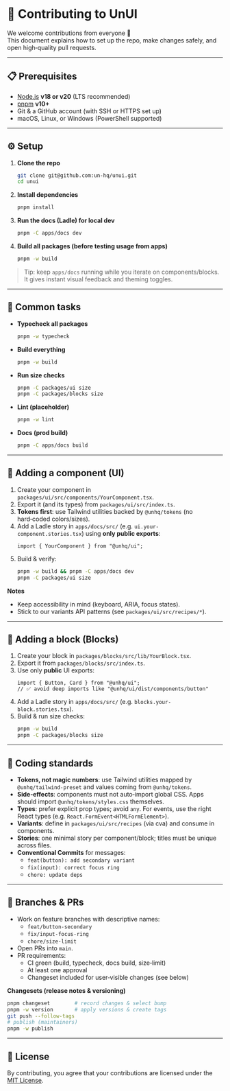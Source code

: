 # 🤝 Contributing to UnUI

We welcome contributions from everyone 🎉  
This document explains how to set up the repo, make changes safely, and open high‑quality pull requests.

---

## 📋 Prerequisites

- [Node.js](https://nodejs.org/) **v18 or v20** (LTS recommended)
- [pnpm](https://pnpm.io/) **v10+**
- Git & a GitHub account (with SSH or HTTPS set up)
- macOS, Linux, or Windows (PowerShell supported)

---

## ⚙️ Setup

1. **Clone the repo**
   ```bash
   git clone git@github.com:un-hq/unui.git
   cd unui
   ```

2. **Install dependencies**
   ```bash
   pnpm install
   ```

3. **Run the docs (Ladle) for local dev**
   ```bash
   pnpm -C apps/docs dev
   ```

4. **Build all packages (before testing usage from apps)**
   ```bash
   pnpm -w build
   ```

> Tip: keep `apps/docs` running while you iterate on components/blocks. It gives instant visual feedback and theming toggles.

---

## 🔧 Common tasks

- **Typecheck all packages**
  ```bash
  pnpm -w typecheck
  ```

- **Build everything**
  ```bash
  pnpm -w build
  ```

- **Run size checks**
  ```bash
  pnpm -C packages/ui size
  pnpm -C packages/blocks size
  ```

- **Lint (placeholder)**
  ```bash
  pnpm -w lint
  ```

- **Docs (prod build)**
  ```bash
  pnpm -C apps/docs build
  ```

---

## 🎨 Adding a component (UI)

1. Create your component in `packages/ui/src/components/YourComponent.tsx`.
2. Export it (and its types) from `packages/ui/src/index.ts`.
3. **Tokens first**: use Tailwind utilities backed by `@unhq/tokens` (no hard‑coded colors/sizes).
4. Add a Ladle story in `apps/docs/src/` (e.g. `ui.your-component.stories.tsx`) using **only public exports**:
   ```tsx
   import { YourComponent } from "@unhq/ui";
   ```
5. Build & verify:
   ```bash
   pnpm -w build && pnpm -C apps/docs dev
   pnpm -C packages/ui size
   ```

**Notes**
- Keep accessibility in mind (keyboard, ARIA, focus states).
- Stick to our variants API patterns (see `packages/ui/src/recipes/*`).

---

## 🧩 Adding a block (Blocks)

1. Create your block in `packages/blocks/src/lib/YourBlock.tsx`.
2. Export it from `packages/blocks/src/index.ts`.
3. Use only **public** UI exports:
   ```tsx
   import { Button, Card } from "@unhq/ui";
   // ✅ avoid deep imports like "@unhq/ui/dist/components/button"
   ```
4. Add a Ladle story in `apps/docs/src/` (e.g. `blocks.your-block.stories.tsx`).
5. Build & run size checks:
   ```bash
   pnpm -w build
   pnpm -C packages/blocks size
   ```

---

## 🧹 Coding standards

- **Tokens, not magic numbers**: use Tailwind utilities mapped by `@unhq/tailwind-preset` and values coming from `@unhq/tokens`.
- **Side‑effects**: components must not auto‑import global CSS. Apps should import `@unhq/tokens/styles.css` themselves.
- **Types**: prefer explicit prop types; avoid `any`. For events, use the right React types (e.g. `React.FormEvent<HTMLFormElement>`).
- **Variants**: define in `packages/ui/src/recipes` (via cva) and consume in components.
- **Stories**: one minimal story per component/block; titles must be unique across files.
- **Conventional Commits** for messages:
  - `feat(button): add secondary variant`
  - `fix(input): correct focus ring`
  - `chore: update deps`

---

## 🌱 Branches & PRs

- Work on feature branches with descriptive names:
  - `feat/button-secondary`
  - `fix/input-focus-ring`
  - `chore/size-limit`
- Open PRs into `main`.
- PR requirements:
  - CI green (build, typecheck, docs build, size‑limit)  
  - At least one approval  
  - Changeset included for user‑visible changes (see below)

**Changesets (release notes & versioning)**
```bash
pnpm changeset        # record changes & select bump
pnpm -w version       # apply versions & create tags
git push --follow-tags
# publish (maintainers)
pnpm -w publish
```

---

## 📜 License

By contributing, you agree that your contributions are licensed under the [MIT License](./LICENSE).
